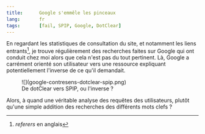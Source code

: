 ```yaml
---
title:      Google s'emmêle les pinceaux
lang:       fr
tags:       [fail, SPIP, Google, DotClear]
---
```


En regardant les statistiques de consultation du site, et notamment les liens entrants[^1], je trouve régulièrement des recherches faites sur Google qui ont conduit chez moi alors que cela n'est pas du tout pertinent. Là, Google a carrément orienté son utilisateur vers une ressource expliquant potentiellement l'inverse de ce qu'il demandait.


[^1]: *referers* en anglais

<figure>
  ![](google-contresens-dotclear-spip.png)
  <figcaption>
  De dotClear vers SPIP, ou l'inverse ?
  </figcaption>
</figure>


Alors, à quand une véritable analyse des requêtes des utilisateurs, plutôt qu'une simple addition des recherches des différents mots clefs ?

